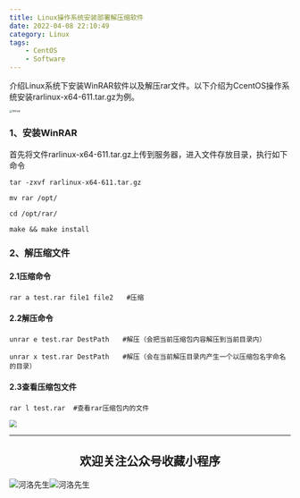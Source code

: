 ```yaml
---
title: Linux操作系统安装部署解压缩软件
date: 2022-04-08 22:10:49
category: Linux
tags: 
    - CentOS
    - Software
---
```


介绍Linux系统下安装WinRAR软件以及解压rar文件。以下介绍为CcentOS操作系统安装rarlinux-x64-611.tar.gz为例。

<img src="https://s2.loli.net/2022/06/06/keUIBpdPHlvCWZV.jpg" alt="Winrar" style="zoom:33%;" />

### 1、安装WinRAR

首先将文件rarlinux-x64-611.tar.gz上传到服务器，进入文件存放目录，执行如下命令

```
tar -zxvf rarlinux-x64-611.tar.gz

mv rar /opt/

cd /opt/rar/

make && make install
```

### 2、解压缩文件

#### 2.1压缩命令

```
rar a test.rar file1 file2　　#压缩
```

#### 2.2解压命令

```
unrar e test.rar DestPath　　#解压（会把当前压缩包内容解压到当前目录内）

unrar x test.rar DestPath　　#解压（会在当前解压目录内产生一个以压缩包名字命名的目录）
```

#### 2.3查看压缩包文件

```
rar l test.rar	#查看rar压缩包内的文件
```



<img src="https://s2.loli.net/2022/06/24/cxZCrmoFPD5JSuv.gif" style="zoom:80%;" />

---

## <center>欢迎关注公众号收藏小程序</center>

![河洛先生](https://s2.loli.net/2022/06/23/bYdtKDC2U5J7iWr.jpg)![河洛先生](https://s2.loli.net/2022/06/23/PlUgz5KSHm7OBke.jpg)
